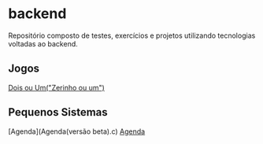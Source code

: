 # backend
Repositório composto de testes, exercícios e projetos utilizando tecnologias voltadas ao backend.

## Jogos

[Dois ou Um("Zerinho ou um")](jogoDoisOuUm.c)


## Pequenos Sistemas
[Agenda](Agenda(versão beta).c)
[Agenda](agenda_beta.c)
